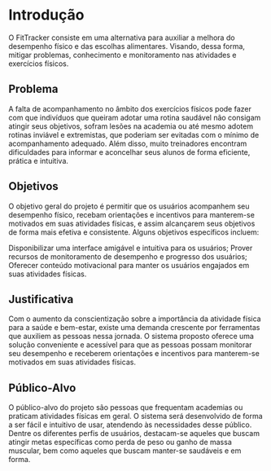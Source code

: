# Introdução

O FitTracker consiste em uma alternativa para auxiliar a melhora do desempenho físico e das escolhas alimentares. Visando, dessa forma, mitigar problemas, conhecimento e monitoramento nas atividades e exercícios físicos. 


## Problema
A falta de acompanhamento no âmbito dos exercícios físicos pode fazer com que indivíduos que queiram adotar uma rotina saudável não consigam atingir seus objetivos, sofram lesões na academia ou até mesmo adotem rotinas inviável e extremistas, que poderiam ser evitadas com o mínimo de acompanhamento adequado. Além disso, muito treinadores encontram dificuldades para informar e aconcelhar seus alunos de forma eficiente, prática e intuitiva. 


## Objetivos

O objetivo geral do projeto é permitir que os usuários acompanhem seu desempenho físico, recebam orientações e incentivos para manterem-se motivados em suas atividades físicas, e assim alcançarem seus objetivos de forma mais efetiva e consistente. Alguns objetivos específicos incluem:

Disponibilizar uma interface amigável e intuitiva para os usuários;
Prover recursos de monitoramento de desempenho e progresso dos usuários;
Oferecer conteúdo motivacional para manter os usuários engajados em suas atividades físicas.


## Justificativa

Com o aumento da conscientização sobre a importância da atividade física para a saúde e bem-estar, existe uma demanda crescente por ferramentas que auxiliem as pessoas nessa jornada. O sistema proposto oferece uma solução conveniente e acessível para que as pessoas possam monitorar seu desempenho e receberem orientações e incentivos para manterem-se motivados em suas atividades físicas.


## Público-Alvo

O público-alvo do projeto são pessoas que frequentam academias ou praticam atividades físicas em geral. O sistema será desenvolvido de forma a ser fácil e intuitivo de usar, atendendo às necessidades desse público. Dentre os diferentes perfis de usuários, destacam-se aqueles que buscam atingir metas específicas como perda de peso ou ganho de massa muscular, bem como aqueles que buscam manter-se saudáveis e em forma.

